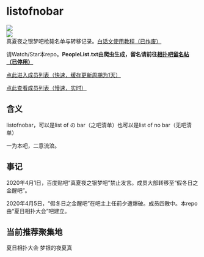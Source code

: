 # listofnobar
<a title="Watch" target="_blank" href="https://github.com/lixiang810/listofnobar/watchers"><img src="https://img.shields.io/github/watchers/lixiang810/listofnobar.svg?label=Watchers&style=social"></a>  
<a title="GitHub Star" target="_blank" href="https://github.com/lixiang810/listofnobar/stargazers"><img src="https://img.shields.io/github/stars/lixiang810/listofnobar.svg?label=Stars&style=social"></a>  
真夏夜之银梦吧枪毙名单与转移记录。[白话文使用教程（已作废）](https://github.com/lixiang810/listofnobar/wiki)

请Watch/Star本repo。**PeopleList.txt由爬虫生成，留名请前往[相扑吧留名帖（已停用）](https://tieba.baidu.com/p/6598964667)**

[点此进入成员列表（快速，缓存更新周期为1天）](https://cdn.jsdelivr.net/gh/lixiang810/listofnobar/PeopleList.txt "点此进入成员列表")

[点此查看成员列表（慢速，实时）](https://github.com/lixiang810/listofnobar/blob/master/PeopleList.txt "coco")

含义
----

listofnobar，可以是list of の bar（之吧清单）也可以是list of no bar（无吧清单）

一为本吧，二意流浪。

事记
----

2020年4月1日，百度贴吧“真夏夜之银梦吧”禁止发言。成员大部转移至“假冬日之金醒吧”。

2020年4月5日，“假冬日之金醒吧”在吧主上任前夕遭爆破。成员四散中。本repo由“夏日相扑大会”吧建立。

当前推荐聚集地
----
夏日相扑大会
梦银的夜夏真
